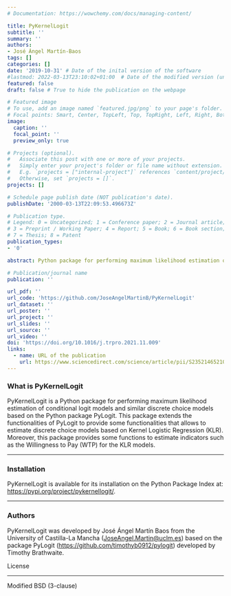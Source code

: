 ```yaml
---
# Documentation: https://wowchemy.com/docs/managing-content/

title: PyKernelLogit
subtitle: ''
summary: ''
authors:
- José Ángel Martín-Baos
tags: []
categories: []
date: '2019-10-31' # Date of the inital version of the software
#lastmod: 2022-03-13T23:10:02+01:00  # Date of the modified version (uncomment)
featured: false
draft: false # True to hide the publication on the webpage

# Featured image
# To use, add an image named `featured.jpg/png` to your page's folder.
# Focal points: Smart, Center, TopLeft, Top, TopRight, Left, Right, BottomLeft, Bottom, BottomRight.
image:
  caption: ''
  focal_point: ''
  preview_only: true

# Projects (optional).
#   Associate this post with one or more of your projects.
#   Simply enter your project's folder or file name without extension.
#   E.g. `projects = ["internal-project"]` references `content/project/deep-learning/index.md`.
#   Otherwise, set `projects = []`.
projects: []

# Schedule page publish date (NOT publication's date).
publishDate: '2000-03-13T22:09:53.496673Z'

# Publication type.
# Legend: 0 = Uncategorized; 1 = Conference paper; 2 = Journal article;
# 3 = Preprint / Working Paper; 4 = Report; 5 = Book; 6 = Book section;
# 7 = Thesis; 8 = Patent
publication_types:
- '0'

abstract: Python package for performing maximum likelihood estimation of conditional logit models and similar discrete choice models based on the Python package PyLogit.

# Publication/journal name
publication: ''

url_pdf: ''
url_code: 'https://github.com/JoseAngelMartinB/PyKernelLogit'
url_dataset: ''
url_poster: ''
url_project: ''
url_slides: ''
url_source: ''
url_video: ''
doi: 'https://doi.org/10.1016/j.trpro.2021.11.009'
links:
  - name: URL of the publication
    url: https://www.sciencedirect.com/science/article/pii/S2352146521007687
---
```


### What is PyKernelLogit
PyKernelLogit is a Python package for performing maximum likelihood estimation
of conditional logit models and similar discrete choice models based on the
Python package PyLogit. This package extends the functionalities of PyLogit to
provide some functionalities that allows to estimate discrete choice models
based on Kernel Logistic Regression (KLR). Moreover, this package provides some
functions to estimate indicators such as the Willingness to Pay (WTP) for the
KLR models.


*********************
### Installation

PyKernelLogit is available for its installation on the Python Package Index at:
https://pypi.org/project/pykernellogit/.

*********************
### Authors
PyKernelLogit was developed by José Ángel Martín Baos from the University of
Castilla-La Mancha (JoseAngel.Martin@uclm.es) based on the package PyLogit
(https://github.com/timothyb0912/pylogit)
developed by Timothy Brathwaite.

License
*********************
Modified BSD (3-clause)
